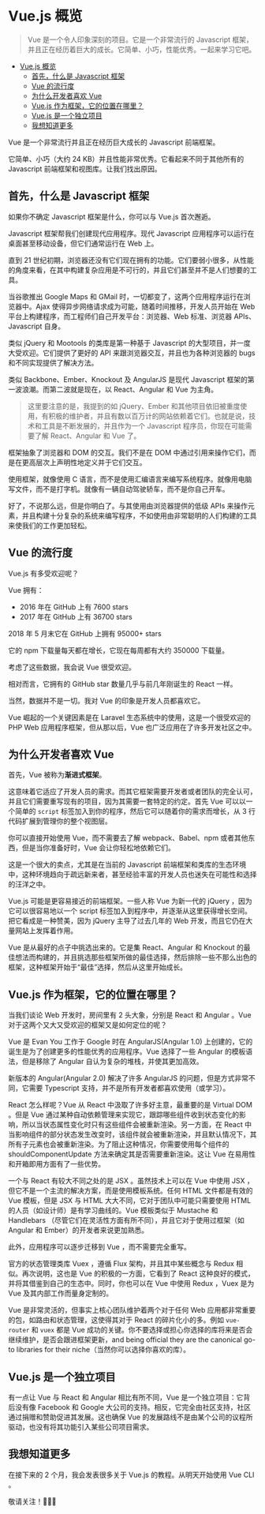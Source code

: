# Vue.js 概览

> Vue 是一个令人印象深刻的项目。它是一个非常流行的 Javascript 框架，并且正在经历着巨大的成长。它简单、小巧，性能优秀。一起来学习它吧。

<!-- TOC -->

- [Vue.js 概览](#vuejs-概览)
  - [首先，什么是 Javascript 框架](#首先什么是-javascript-框架)
  - [Vue 的流行度](#vue-的流行度)
  - [为什么开发者喜欢 Vue](#为什么开发者喜欢-vue)
  - [Vue.js 作为框架，它的位置在哪里？](#vuejs-作为框架它的位置在哪里)
  - [Vue.js 是一个独立项目](#vuejs-是一个独立项目)
  - [我想知道更多](#我想知道更多)

<!-- /TOC -->

Vue 是一个非常流行并且正在经历巨大成长的 Javascript 前端框架。

它简单、小巧（大约 24 KB）并且性能非常优秀。它看起来不同于其他所有的 Javascript 前端框架和视图库。让我们找出原因。

## 首先，什么是 Javascript 框架

如果你不确定 Javascript 框架是什么，你可以与 Vue.js 首次邂逅。

Javascript 框架帮我们创建现代应用程序。现代 Javascript 应用程序可以运行在桌面甚至移动设备，但它们通常运行在 Web 上。

直到 21 世纪初期，浏览器还没有它们现在拥有的功能。它们要弱小很多，从性能的角度来看，在其中构建复杂应用是不可行的，并且它们甚至并不是人们想要的工具。

当谷歌推出 Google Maps 和 GMail 时，一切都变了，这两个应用程序运行在浏览器中。Ajax 使得异步网络请求成为可能，随着时间推移，开发人员开始在 Web 平台上构建程序，而工程师们自己开发平台：浏览器、Web 标准、浏览器 APIs、Javascript 自身。

类似 jQuery 和 Mootools 的类库是第一种基于 Javascript 的大型项目，并一度大受欢迎。它们提供了更好的 API 来跟浏览器交互，并且也为各种浏览器的 bugs 和不同实现提供了解决方法。

类似 Backbone、Ember、Knockout 及 AngularJS 是现代 Javascript 框架的第一波浪潮。而第二波就是现在，以 React、Angular 和 Vue 为主角。

> 这里要注意的是，我提到的如 jQuery、Ember 和其他项目依旧被重度使用，有积极的维护者，并且有数以百万计的网站依赖着它们。也就是说，技术和工具是不断发展的，并且作为一个 Javascript 程序员，你现在可能需要了解 React、Angular 和 Vue 了。

框架抽象了浏览器和 DOM 的交互。我们不是在 DOM 中通过引用来操作它们，而是在更高层次上声明性地定义并于它们交互。

使用框架，就像使用 C 语言，而不是使用汇编语言来编写系统程序。就像用电脑写文件，而不是打字机。就像有一辆自动驾驶轿车，而不是你自己开车。

好了，不说那么远，但是你明白了。与其使用由浏览器提供的低级 APIs 来操作元素，并且构建十分复杂的系统来编写程序，不如使用由非常聪明的人们构建的工具来使我们的工作更加轻松。

## Vue 的流行度

Vue.js 有多受欢迎呢？

Vue 拥有：

- 2016 年在 GitHub 上有 7600 stars
- 2017 年在 GitHub 上有 36700 stars

2018 年 5 月末它在 GitHub 上拥有 95000+ stars

它的 npm 下载量每天都在增长，它现在每周都有大约 350000 下载量。

考虑了这些数据，我会说 Vue 很受欢迎。

相对而言，它拥有的 GitHub star 数量几乎与前几年刚诞生的 React 一样。

当然，数据并不是一切。我对 Vue 的印象是开发人员都喜欢它。

Vue 崛起的一个关键因素是在 Laravel 生态系统中的使用，这是一个很受欢迎的 PHP Web 应用程序框架，但从那以后，Vue 也广泛应用在了许多开发社区之中。

## 为什么开发者喜欢 Vue

首先，Vue 被称为**渐进式框架**。

这意味着它适应了开发人员的需求。而其它框架需要开发者或者团队的完全认可，并且它们需要重写现有的项目，因为其需要一套特定的约定。首先 Vue 可以以一个简单的 `script` 标签加入到你的程序，然后它可以随着你的需求而增长，从 3 行代码扩展到管理你的整个视图层。

你可以直接开始使用 Vue，而不需要去了解 webpack、Babel、npm 或者其他东西，但是当你准备好时，Vue 会让你轻松地依赖它们。

这是一个很大的卖点，尤其是在当前的 Javascript 前端框架和类库的生态环境中，这种环境趋向于疏远新来者，甚至经验丰富的开发人员也迷失在可能性和选择的汪洋之中。

Vue.js 可能是更容易接近的前端框架。一些人称 Vue 为新一代的 jQuery ，因为它可以很容易地以一个 script 标签加入到程序中，并逐渐从这里获得增长空间。把它看成是一种赞美，因为 jQuery 主导了过去几年的 Web 开发，而且它仍在大量网站上发挥着作用。

Vue 是从最好的点子中挑选出来的。它是集 React、Angular 和 Knockout 的最佳想法而构建的，并且挑选那些框架所做的最佳选择，然后排除一些不那么出色的框架，这种框架开始于“最佳”选择，然后从这里开始成长。

## Vue.js 作为框架，它的位置在哪里？

当我们谈论 Web 开发时，房间里有 2 头大象，分别是 React 和 Angular 。Vue 对于这两个又大又受欢迎的框架又是如何定位的呢？

Vue 是 Evan You 工作于 Google 时在 AngularJS(Angular 1.0) 上创建的，它的诞生是为了创建更多的性能优秀的应用程序。Vue 选择了一些 Angular 的模板语法，但是移除了 Angular 自认为复杂的堆栈，并使其更加高效。

新版本的 Angular(Angular 2.0) 解决了许多 AngularJS 的问题，但是方式非常不同，它需要 Typescript 支持，并不是所有开发者都喜欢使用（或学习）。

React 怎么样呢？Vue 从 React 中汲取了许多好主意，最重要的是 Virtual DOM 。但是 Vue 通过某种自动依赖管理来实现它，跟踪哪些组件收到状态变化的影响，所以当状态属性变化时只有这些组件会被重新渲染。另一方面，在 React 中当影响组件的部分状态发生改变时，该组件就会被重新渲染，并且默认情况下，其所有子元素也会被重新渲染。为了阻止这种情况，你需要使用每个组件的 shouldComponentUpdate 方法来确定其是否需要重新渲染。这让 Vue 在易用性和开箱即用方面有了一些优势。

一个与 React 有较大不同之处的是 JSX 。虽然技术上可以在 Vue 中使用 JSX ，但它不是一个主流的解决方案，而是使用模板系统。任何 HTML 文件都是有效的 Vue 模板，但是 JSX 与 HTML 大大不同，它对于团队中可能只需要使用 HTML 的人员（如设计师）是有学习曲线的。Vue 模板类似于 Mustache 和 Handlebars （尽管它们在灵活性方面有所不同），并且它对于使用过框架（如 Angular 和 Ember）的开发者来说更加熟悉。

此外，应用程序可以逐步迁移到 Vue ，而不需要完全重写。

官方的状态管理类库 Vuex ，遵循 Flux 架构，并且其中某些概念与 Redux 相似。再次说明，这也是 Vue 的积极的一方面，它看到了 React 这种良好的模式，并将其借鉴到自己的生态中。同时，你也可以在 Vue 中使用 Redux ，Vuex 是为 Vue 及其内部工作而量身定制的。

Vue 是非常灵活的，但事实上核心团队维护着两个对于任何 Web 应用都非常重要的包，如路由和状态管理，这使得其对于 React 的碎片化小的多。例如 `vue-router` 和 `vuex` 都是 Vue 成功的关键。你不要选择或担心你选择的库将来是否会继续维护，是否会跟进框架更新，and being official they are the canonical go-to libraries for their niche（当然你可以选择你喜欢的库）。

## Vue.js 是一个独立项目

有一点让 Vue 与 React 和 Angular 相比有所不同，Vue 是一个独立项目：它背后没有像 Facebook 和 Google 大公司的支持。相反，它完全由社区支持，社区通过捐赠和赞助促进其发展。这也确保 Vue 的发展路线不是由某个公司的议程所驱动，也没有将其功能引入某些公司项目需求。

## 我想知道更多

在接下来的 2 个月，我会发表很多关于 Vue.js 的教程。从明天开始使用 Vue CLI 。

敬请关注！👨🏼‍💻
